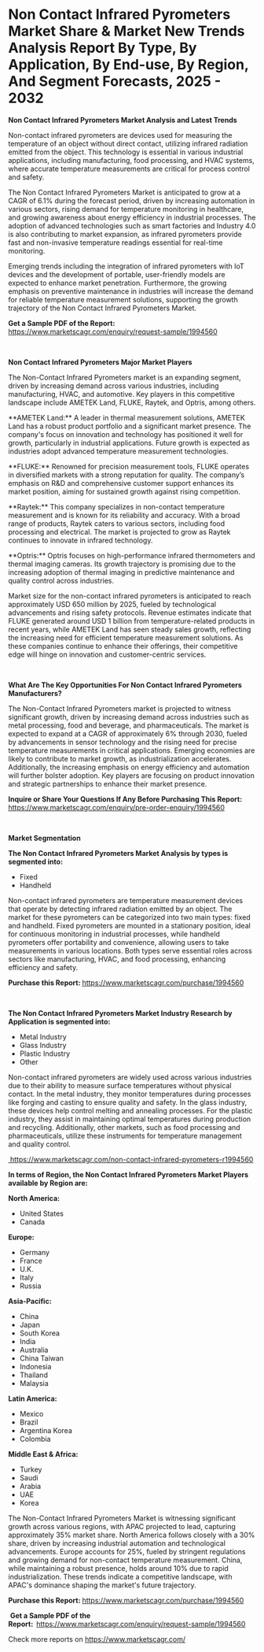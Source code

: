<p><h1>Non Contact Infrared Pyrometers Market Share & Market New Trends Analysis Report By Type, By Application, By End-use, By Region, And Segment Forecasts, 2025 - 2032</h1></p><p><strong>Non Contact Infrared Pyrometers Market Analysis and Latest Trends</strong></p>
<p><p>Non-contact infrared pyrometers are devices used for measuring the temperature of an object without direct contact, utilizing infrared radiation emitted from the object. This technology is essential in various industrial applications, including manufacturing, food processing, and HVAC systems, where accurate temperature measurements are critical for process control and safety.</p><p>The Non Contact Infrared Pyrometers Market is anticipated to grow at a CAGR of 6.1% during the forecast period, driven by increasing automation in various sectors, rising demand for temperature monitoring in healthcare, and growing awareness about energy efficiency in industrial processes. The adoption of advanced technologies such as smart factories and Industry 4.0 is also contributing to market expansion, as infrared pyrometers provide fast and non-invasive temperature readings essential for real-time monitoring.</p><p>Emerging trends including the integration of infrared pyrometers with IoT devices and the development of portable, user-friendly models are expected to enhance market penetration. Furthermore, the growing emphasis on preventive maintenance in industries will increase the demand for reliable temperature measurement solutions, supporting the growth trajectory of the Non Contact Infrared Pyrometers Market.</p></p>
<p><strong>Get a Sample PDF of the Report:&nbsp;</strong> <a href="https://www.marketscagr.com/enquiry/request-sample/1994560?utm_campaign=2468&utm_medium=2&utm_source=Github&utm_content=ia&utm_term=10042025&utm_id=non-contact-infrared-pyrometers">https://www.marketscagr.com/enquiry/request-sample/1994560</a></p>
<p>&nbsp;</p>
<p><strong>Non Contact Infrared Pyrometers Major Market Players</strong></p>
<p><p>The Non-Contact Infrared Pyrometers market is an expanding segment, driven by increasing demand across various industries, including manufacturing, HVAC, and automotive. Key players in this competitive landscape include AMETEK Land, FLUKE, Raytek, and Optris, among others.</p><p>**AMETEK Land:** A leader in thermal measurement solutions, AMETEK Land has a robust product portfolio and a significant market presence. The company's focus on innovation and technology has positioned it well for growth, particularly in industrial applications. Future growth is expected as industries adopt advanced temperature measurement technologies.</p><p>**FLUKE:** Renowned for precision measurement tools, FLUKE operates in diversified markets with a strong reputation for quality. The company’s emphasis on R&D and comprehensive customer support enhances its market position, aiming for sustained growth against rising competition.</p><p>**Raytek:** This company specializes in non-contact temperature measurement and is known for its reliability and accuracy. With a broad range of products, Raytek caters to various sectors, including food processing and electrical. The market is projected to grow as Raytek continues to innovate in infrared technology.</p><p>**Optris:** Optris focuses on high-performance infrared thermometers and thermal imaging cameras. Its growth trajectory is promising due to the increasing adoption of thermal imaging in predictive maintenance and quality control across industries.</p><p>Market size for the non-contact infrared pyrometers is anticipated to reach approximately USD 650 million by 2025, fueled by technological advancements and rising safety protocols. Revenue estimates indicate that FLUKE generated around USD 1 billion from temperature-related products in recent years, while AMETEK Land has seen steady sales growth, reflecting the increasing need for efficient temperature measurement solutions. As these companies continue to enhance their offerings, their competitive edge will hinge on innovation and customer-centric services.</p></p>
<p>&nbsp;</p>
<p><strong>What Are The Key Opportunities For Non Contact Infrared Pyrometers Manufacturers?</strong></p>
<p><p>The Non-Contact Infrared Pyrometers market is projected to witness significant growth, driven by increasing demand across industries such as metal processing, food and beverage, and pharmaceuticals. The market is expected to expand at a CAGR of approximately 6% through 2030, fueled by advancements in sensor technology and the rising need for precise temperature measurements in critical applications. Emerging economies are likely to contribute to market growth, as industrialization accelerates. Additionally, the increasing emphasis on energy efficiency and automation will further bolster adoption. Key players are focusing on product innovation and strategic partnerships to enhance their market presence.</p></p>
<p><strong>Inquire or Share Your Questions If Any Before Purchasing This Report:</strong> <a href="https://www.marketscagr.com/enquiry/pre-order-enquiry/1994560?utm_campaign=2468&utm_medium=2&utm_source=Github&utm_content=ia&utm_term=10042025&utm_id=non-contact-infrared-pyrometers">https://www.marketscagr.com/enquiry/pre-order-enquiry/1994560</a></p>
<p>&nbsp;</p>
<p><strong>Market Segmentation</strong></p>
<p><strong>The Non Contact Infrared Pyrometers Market Analysis by types is segmented into:</strong></p>
<p><ul><li>Fixed</li><li>Handheld</li></ul></p>
<p><p>Non-contact infrared pyrometers are temperature measurement devices that operate by detecting infrared radiation emitted by an object. The market for these pyrometers can be categorized into two main types: fixed and handheld. Fixed pyrometers are mounted in a stationary position, ideal for continuous monitoring in industrial processes, while handheld pyrometers offer portability and convenience, allowing users to take measurements in various locations. Both types serve essential roles across sectors like manufacturing, HVAC, and food processing, enhancing efficiency and safety.</p></p>
<p><strong>Purchase this Report:&nbsp;</strong><a href="https://www.marketscagr.com/purchase/1994560?utm_campaign=2468&utm_medium=2&utm_source=Github&utm_content=ia&utm_term=10042025&utm_id=non-contact-infrared-pyrometers">https://www.marketscagr.com/purchase/1994560</a></p>
<p>&nbsp;</p>
<p><strong>The Non Contact Infrared Pyrometers Market Industry Research by Application is segmented into:</strong></p>
<p><ul><li>Metal Industry</li><li>Glass Industry</li><li>Plastic Industry</li><li>Other</li></ul></p>
<p><p>Non-contact infrared pyrometers are widely used across various industries due to their ability to measure surface temperatures without physical contact. In the metal industry, they monitor temperatures during processes like forging and casting to ensure quality and safety. In the glass industry, these devices help control melting and annealing processes. For the plastic industry, they assist in maintaining optimal temperatures during production and recycling. Additionally, other markets, such as food processing and pharmaceuticals, utilize these instruments for temperature management and quality control.</p></p>
<p><a href="https://www.marketscagr.com/non-contact-infrared-pyrometers-r1994560?utm_campaign=2468&utm_medium=2&utm_source=Github&utm_content=ia&utm_term=10042025&utm_id=non-contact-infrared-pyrometers">&nbsp;https://www.marketscagr.com/non-contact-infrared-pyrometers-r1994560</a></p>
<p><strong>In terms of Region, the Non Contact Infrared Pyrometers Market Players available by Region are:</strong></p>
<p>
    <p> <strong> North America: </strong>
        <ul>
            <li>United States</li>
            <li>Canada</li>
        </ul>
        </p> 
    <p> <strong> Europe: </strong>
        <ul>
            <li>Germany</li>
            <li>France</li>
            <li>U.K.</li>
            <li>Italy</li>
            <li>Russia</li>
        </ul>
        </p> 
    <p> <strong> Asia-Pacific: </strong>
        <ul>
            <li>China</li>
            <li>Japan</li>
            <li>South Korea</li>
            <li>India</li>
            <li>Australia</li>
            <li>China Taiwan</li>
            <li>Indonesia</li>
            <li>Thailand</li>
            <li>Malaysia</li>
        </ul>
        </p> 
    <p> <strong> Latin America: </strong>
        <ul>
            <li>Mexico</li>
            <li>Brazil</li>
            <li>Argentina Korea</li>
            <li>Colombia</li>
        </ul>
        </p> 
    <p> <strong> Middle East & Africa: </strong>
        <ul>
            <li>Turkey</li>
            <li>Saudi</li>
            <li>Arabia</li>
            <li>UAE</li>
            <li>Korea</li>
        </ul>
    </p>
    </p>
<p><p>The Non-Contact Infrared Pyrometers Market is witnessing significant growth across various regions, with APAC projected to lead, capturing approximately 35% market share. North America follows closely with a 30% share, driven by increasing industrial automation and technological advancements. Europe accounts for 25%, fueled by stringent regulations and growing demand for non-contact temperature measurement. China, while maintaining a robust presence, holds around 10% due to rapid industrialization. These trends indicate a competitive landscape, with APAC's dominance shaping the market's future trajectory.</p></p>
<p><strong>Purchase this Report: </strong><a href="https://www.marketscagr.com/purchase/1994560?utm_campaign=2468&utm_medium=2&utm_source=Github&utm_content=ia&utm_term=10042025&utm_id=non-contact-infrared-pyrometers">https://www.marketscagr.com/purchase/1994560</a></p>
<p>&nbsp;<strong>Get a Sample PDF of the Report:&nbsp;&nbsp;</strong><a href="https://www.marketscagr.com/enquiry/request-sample/1994560?utm_campaign=2468&utm_medium=2&utm_source=Github&utm_content=ia&utm_term=10042025&utm_id=non-contact-infrared-pyrometers">https://www.marketscagr.com/enquiry/request-sample/1994560</a></p>
<p><strong></strong></p>
<p>Check more reports on <a href="https://www.marketscagr.com/?utm_campaign=2468&utm_medium=2&utm_source=Github&utm_content=ia&utm_term=10042025&utm_id=non-contact-infrared-pyrometers">https://www.marketscagr.com/</a></p>